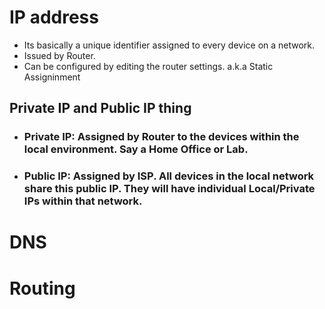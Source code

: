 # IP address
- Its basically a unique identifier assigned to every device on a network.
- Issued by Router.
- Can be configured by editing the router settings. a.k.a Static Assigninment

## Private IP and Public IP thing
- ### Private IP: Assigned by Router to the devices within the local environment. Say a Home Office or Lab.

- ### Public IP: Assigned by ISP. All devices in the local network share this public IP. They will have individual Local/Private IPs within that network.


# DNS



# Routing